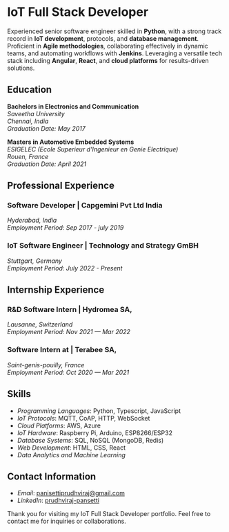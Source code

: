 # IoT Full Stack Developer

Experienced senior software engineer skilled in **Python**, with a strong track record in **IoT development**, protocols, and **database management**. Proficient in **Agile methodologies**, collaborating effectively in dynamic teams, and automating workflows with **Jenkins**. Leveraging a versatile tech stack including **Angular**, **React**, and **cloud platforms** for results-driven solutions.


## Education

**Bachelors in Electronics and Communication**  
*Saveetha University*  
*Chennai, India*  
*Graduation Date: May 2017*

**Masters in Automotive Embedded Systems**  
*ESIGELEC (Ecole Superieur d'Ingenieur en Genie Electrique)*  
*Rouen, France*  
*Graduation Date: April 2021*

## Professional Experience

### Software Developer | Capgemini Pvt Ltd India
*Hyderabad, India*  
*Employment Period: Sep 2017 - july 2019*


### IoT Software Engineer | Technology and Strategy GmBH
*Stuttgart, Germany*  
*Employment Period: July 2022 - Present*

## Internship Experience

### R&D Software Intern | Hydromea SA,
*Lausanne, Switzerland*  
*Employment Period: Nov 2021 — Mar 2022*

### Software Intern at | Terabee SA, 
*Saint-genis-pouilly, France*  
*Employment Period: Oct 2020 — Mar 2021*


## Skills

- *Programming Languages*: Python, Typescript, JavaScript
- *IoT Protocols*: MQTT, CoAP, HTTP, WebSocket
- *Cloud Platforms*: AWS, Azure
- *IoT Hardware*: Raspberry Pi, Arduino, ESP8266/ESP32
- *Database Systems*: SQL, NoSQL (MongoDB, Redis)
- *Web Development*: HTML, CSS, React
- *Data Analytics and Machine Learning*


## Contact Information

- *Email*: [panisettiprudhviraj@gmail.com](panisettiprudhviraj@gmail.com)
- *LinkedIn*: [prudhviraj-pansetti](https://www.linkedin.com/in/prudhviraj-panisetti/)

Thank you for visiting my IoT Full Stack Developer portfolio. Feel free to contact me for inquiries or collaborations.
